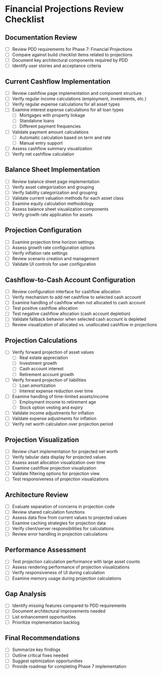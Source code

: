 # Financial Projections Review Checklist

## Documentation Review
- [ ] Review PDD requirements for Phase 7: Financial Projections
- [ ] Compare against build checklist items related to projections
- [ ] Document key architectural components required by PDD
- [ ] Identify user stories and acceptance criteria

## Current Cashflow Implementation
- [ ] Review cashflow page implementation and component structure
- [ ] Verify regular income calculations (employment, investments, etc.)
- [ ] Verify regular expense calculations for all asset types
- [ ] Examine interest expense calculations for all loan types
  - [ ] Mortgages with property linkage
  - [ ] Standalone loans
  - [ ] Different payment frequencies
- [ ] Validate payment amount calculations
  - [ ] Automatic calculation based on term and rate
  - [ ] Manual entry support
- [ ] Assess cashflow summary visualization
- [ ] Verify net cashflow calculation

## Balance Sheet Implementation
- [ ] Review balance sheet page implementation
- [ ] Verify asset categorization and grouping
- [ ] Verify liability categorization and grouping
- [ ] Validate current valuation methods for each asset class
- [ ] Examine equity calculation methodology
- [ ] Assess balance sheet visualization components
- [ ] Verify growth rate application for assets

## Projection Configuration
- [ ] Examine projection time horizon settings
- [ ] Assess growth rate configuration options
- [ ] Verify inflation rate settings
- [ ] Review scenario creation and management
- [ ] Validate UI controls for user configuration

## Cashflow-to-Cash Account Configuration
- [ ] Review configuration interface for cashflow allocation
- [ ] Verify mechanism to add net cashflow to selected cash account
- [ ] Examine handling of cashflow when not allocated to cash account
- [ ] Test positive cashflow allocation
- [ ] Test negative cashflow allocation (cash account depletion)
- [ ] Validate fallback behavior when selected cash account is depleted
- [ ] Review visualization of allocated vs. unallocated cashflow in projections

## Projection Calculations
- [ ] Verify forward projection of asset values
  - [ ] Real estate appreciation
  - [ ] Investment growth
  - [ ] Cash account interest
  - [ ] Retirement account growth
- [ ] Verify forward projection of liabilities
  - [ ] Loan amortization
  - [ ] Interest expense reduction over time
- [ ] Examine handling of time-limited assets/income
  - [ ] Employment income to retirement age
  - [ ] Stock option vesting and expiry
- [ ] Validate income adjustments for inflation
- [ ] Validate expense adjustments for inflation
- [ ] Verify net worth calculation over projection period

## Projection Visualization
- [ ] Review chart implementation for projected net worth
- [ ] Verify tabular data display for projected values
- [ ] Assess asset allocation visualization over time
- [ ] Examine cashflow projection visualization
- [ ] Validate filtering options for projection view
- [ ] Test responsiveness of projection visualizations

## Architecture Review
- [ ] Evaluate separation of concerns in projection code
- [ ] Review shared calculation functions
- [ ] Assess data flow from current values to projected values
- [ ] Examine caching strategies for projection data
- [ ] Verify client/server responsibilities for calculations
- [ ] Review error handling in projection calculations

## Performance Assessment
- [ ] Test projection calculation performance with large asset counts
- [ ] Assess rendering performance of projection visualizations
- [ ] Verify responsiveness of UI during calculation
- [ ] Examine memory usage during projection calculations

## Gap Analysis
- [ ] Identify missing features compared to PDD requirements
- [ ] Document architectural improvements needed
- [ ] List enhancement opportunities
- [ ] Prioritize implementation backlog

## Final Recommendations
- [ ] Summarize key findings
- [ ] Outline critical fixes needed
- [ ] Suggest optimization opportunities
- [ ] Provide roadmap for completing Phase 7 implementation